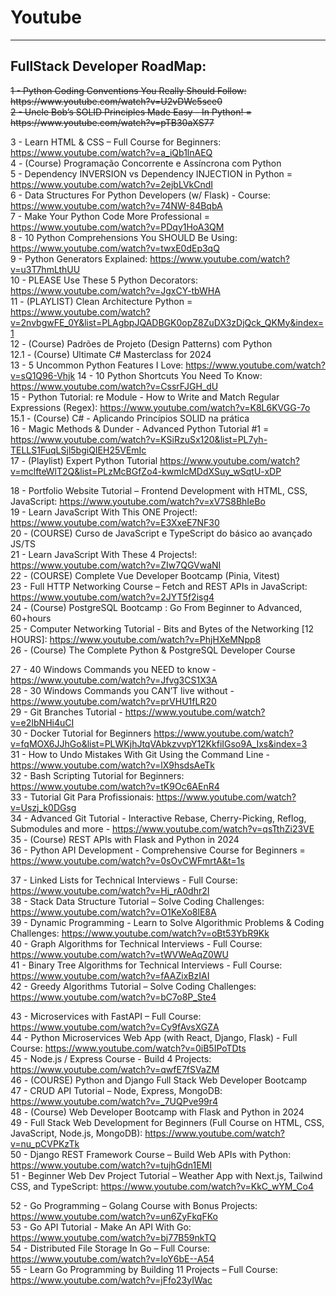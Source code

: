 # Youtube
---
## FullStack Developer RoadMap:
<span style="text-decoration: line-through; display: block; width: 100%;">
1 - Python Coding Conventions You Really Should Follow: https://www.youtube.com/watch?v=U2vDWc5sce0
</span>

<span style="text-decoration: line-through; display: block; width: 100%;">
2 - Uncle Bob’s SOLID Principles Made Easy - In Python! = https://www.youtube.com/watch?v=pTB30aXS77<br>
</span>

<!-- Python - C# Dev -->
3 - Learn HTML & CSS – Full Course for Beginners: https://www.youtube.com/watch?v=a_iQb1lnAEQ<br>
4 - (Course) Programação Concorrente e Assíncrona com Python<br>
5 - Dependency INVERSION vs Dependency INJECTION in Python = https://www.youtube.com/watch?v=2ejbLVkCndI<br>
6 - Data Structures For Python Developers (w/ Flask) - Course: https://www.youtube.com/watch?v=74NW-84BqbA<br>
7 - Make Your Python Code More Professional = https://www.youtube.com/watch?v=PDqy1HoA3QM <br>
8 - 10 Python Comprehensions You SHOULD Be Using: https://www.youtube.com/watch?v=twxE0dEp3qQ<br>
9 - Python Generators Explained: https://www.youtube.com/watch?v=u3T7hmLthUU<br>
10 - PLEASE Use These 5 Python Decorators: https://www.youtube.com/watch?v=JgxCY-tbWHA<br>
11 - (PLAYLIST) Clean Architecture Python = https://www.youtube.com/watch?v=2nvbgwFE_0Y&list=PLAgbpJQADBGK0opZ8ZuDX3zDjQck_QKMy&index=1<br>
12 - (Course) Padrões de Projeto (Design Patterns) com Python<br>
12.1 - (Course) Ultimate C# Masterclass for 2024 <br>
13 - 5 Uncommon Python Features I Love: https://www.youtube.com/watch?v=sQ1Q96-Vhjk
14 - 10 Python Shortcuts You Need To Know: https://www.youtube.com/watch?v=CssrFJGH_dU<br>
15 - Python Tutorial: re Module - How to Write and Match Regular Expressions (Regex): https://www.youtube.com/watch?v=K8L6KVGG-7o <br>
15.1 - (Course) C# - Aplicando Princípios SOLID na prática<br>
16 - Magic Methods & Dunder - Advanced Python Tutorial #1 = https://www.youtube.com/watch?v=KSiRzuSx120&list=PL7yh-TELLS1FuqLSjl5bgiQIEH25VEmIc<br>
17 - (Playlist) Expert Python Tutorial https://www.youtube.com/watch?v=mclfteWlT2Q&list=PLzMcBGfZo4-kwmIcMDdXSuy_wSqtU-xDP<br>

<!-- Web Dev -->
18 - Portfolio Website Tutorial – Frontend Development with HTML, CSS, JavaScript: https://www.youtube.com/watch?v=xV7S8BhIeBo<br>
19 - Learn JavaScript With This ONE Project!:  https://www.youtube.com/watch?v=E3XxeE7NF30<br>
20 - (COURSE) Curso de JavaScript e TypeScript do básico ao avançado JS/TS<br>
21 - Learn JavaScript With These 4 Projects!: https://www.youtube.com/watch?v=ZIw7QGVwaNI<br>
22 - (COURSE) Complete Vue Developer Bootcamp (Pinia, Vitest)<br>
23 - Full HTTP Networking Course – Fetch and REST APIs in JavaScript: https://www.youtube.com/watch?v=2JYT5f2isg4<br>
24 - (Course) PostgreSQL Bootcamp : Go From Beginner to Advanced, 60+hours<br>
25 - Computer Networking Tutorial - Bits and Bytes of the Networking [12 HOURS]: https://www.youtube.com/watch?v=PhjHXeMNpp8<br>
26 - (Course) The Complete Python & PostgreSQL Developer Course<br>

<!-- Dev Ops -->
27 - 40 Windows Commands you NEED to know - https://www.youtube.com/watch?v=Jfvg3CS1X3A<br>
28 - 30 Windows Commands you CAN’T live without - https://www.youtube.com/watch?v=prVHU1fLR20<br>
29 - Git Branches Tutorial - https://www.youtube.com/watch?v=e2IbNHi4uCI<br>
30 - Docker Tutorial for Beginners https://www.youtube.com/watch?v=fqMOX6JJhGo&list=PLWKjhJtqVAbkzvvpY12KkfiIGso9A_Ixs&index=3<br>
31 - How to Undo Mistakes With Git Using the Command Line - https://www.youtube.com/watch?v=lX9hsdsAeTk<br>
32 - Bash Scripting Tutorial for Beginners: https://www.youtube.com/watch?v=tK9Oc6AEnR4<br>
33 - Tutorial Git Para Profissionais: https://www.youtube.com/watch?v=Uszj_k0DGsg<br>
34 - Advanced Git Tutorial - Interactive Rebase, Cherry-Picking, Reflog, Submodules and more - https://www.youtube.com/watch?v=qsTthZi23VE<br>
35 - (Course) REST APIs with Flask and Python in 2024<br>
36 - Python API Development - Comprehensive Course for Beginners = https://www.youtube.com/watch?v=0sOvCWFmrtA&t=1s<br>

<!-- Dev Puzzles -->
37 - Linked Lists for Technical Interviews - Full Course: https://www.youtube.com/watch?v=Hj_rA0dhr2I<br>
38 - Stack Data Structure Tutorial – Solve Coding Challenges: https://www.youtube.com/watch?v=O1KeXo8lE8A<br>
39 - Dynamic Programming - Learn to Solve Algorithmic Problems & Coding Challenges: https://www.youtube.com/watch?v=oBt53YbR9Kk<br>
40 - Graph Algorithms for Technical Interviews - Full Course: https://www.youtube.com/watch?v=tWVWeAqZ0WU<br>
41 - Binary Tree Algorithms for Technical Interviews - Full Course: https://www.youtube.com/watch?v=fAAZixBzIAI<br>
42 - Greedy Algorithms Tutorial – Solve Coding Challenges: https://www.youtube.com/watch?v=bC7o8P_Ste4<br>

<!-- Web Dev Projects -->
43 - Microservices with FastAPI – Full Course: https://www.youtube.com/watch?v=Cy9fAvsXGZA<br>
44 - Python Microservices Web App (with React, Django, Flask) - Full Course: https://www.youtube.com/watch?v=0iB5IPoTDts<br>
45 - Node.js / Express Course - Build 4 Projects: https://www.youtube.com/watch?v=qwfE7fSVaZM<br>
46 - (COURSE) Python and Django Full Stack Web Developer Bootcamp<br>
47 - CRUD API Tutorial – Node, Express, MongoDB: https://www.youtube.com/watch?v=_7UQPve99r4<br>
48 - (Course) Web Developer Bootcamp with Flask and Python in 2024<br>
49 - Full Stack Web Development for Beginners (Full Course on HTML, CSS, JavaScript, Node.js, MongoDB): https://www.youtube.com/watch?v=nu_pCVPKzTk<br>
50 - Django REST Framework Course – Build Web APIs with Python: https://www.youtube.com/watch?v=tujhGdn1EMI <br>
51 - Beginner Web Dev Project Tutorial – Weather App with Next.js, Tailwind CSS, and TypeScript: https://www.youtube.com/watch?v=KkC_wYM_Co4<br>

<!-- Go Dev -->
52 - Go Programming – Golang Course with Bonus Projects: https://www.youtube.com/watch?v=un6ZyFkqFKo<br>
53 - Go API Tutorial - Make An API With Go: https://www.youtube.com/watch?v=bj77B59nkTQ<br>
54 - Distributed File Storage In Go – Full Course: https://www.youtube.com/watch?v=IoY6bE--A54<br>
55 - Learn Go Programming by Building 11 Projects – Full Course: https://www.youtube.com/watch?v=jFfo23yIWac<br>
